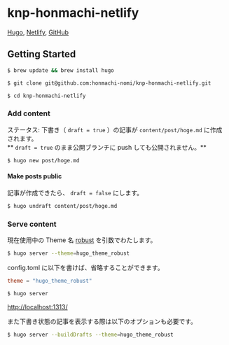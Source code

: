 # knp-honmachi-netlify

[Hugo](https://gohugo.io/), [Netlify](https://www.netlify.com/), [GitHub](https://github.com/)

## Getting Started

```bash
$ brew update && brew install hugo
```

```bash
$ git clone git@github.com:honmachi-nomi/knp-honmachi-netlify.git
```

```bash
$ cd knp-honmachi-netlify
```

### Add content

ステータス: 下書き（ `draft = true` ）の記事が `content/post/hoge.md` に作成されます。  
** `draft = true` のまま公開ブランチに push しても公開されません。**

```bash
$ hugo new post/hoge.md
```

#### Make posts public

記事が作成できたら、 `draft = false` にします。

```bash
$ hugo undraft content/post/hoge.md
```

### Serve content

現在使用中の Theme 名 [robust](https://github.com/dim0627/hugo_theme_robust) を引数でわたします。

```bash
$ hugo server --theme=hugo_theme_robust
```

config.toml に以下を書けば、省略することができます。

```config.toml
theme = "hugo_theme_robust"
```

```bash
$ hugo server
```

<http://localhost:1313/>

また下書き状態の記事を表示する際は以下のオプションも必要です。

```bash
$ hugo server --buildDrafts --theme=hugo_theme_robust
```
